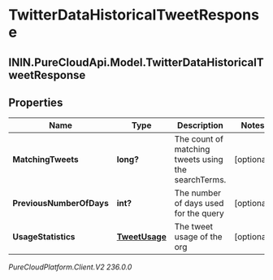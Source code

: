 # TwitterDataHistoricalTweetResponse

## ININ.PureCloudApi.Model.TwitterDataHistoricalTweetResponse

## Properties

|Name | Type | Description | Notes|
|------------ | ------------- | ------------- | -------------|
| **MatchingTweets** | **long?** | The count of matching tweets using the searchTerms. | [optional] |
| **PreviousNumberOfDays** | **int?** | The number of days used for the query | [optional] |
| **UsageStatistics** | [**TweetUsage**](TweetUsage) | The tweet usage of the org | [optional] |



_PureCloudPlatform.Client.V2 236.0.0_
